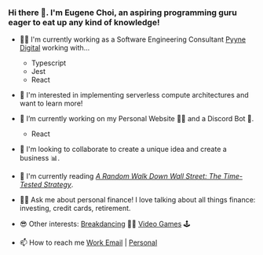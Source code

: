 ### Hi there 👋. I'm Eugene Choi, an aspiring programming guru eager to eat up any kind of knowledge!

- 👨‍💻 I'm currently working as a Software Engineering Consultant [Pyyne Digital](https://pyyne.com/) working with...
  - Typescript
  - Jest
  - React


- 🤔 I'm interested in implementing serverless compute architectures and want to learn more!


- 🔭 I’m currently working on my Personal Website 🙋‍♂️ and a Discord Bot 🤖.
  - React


- 👀 I'm looking to collaborate to create a unique idea and create a business 📊.


- 📖 I'm currently reading [*A Random Walk Down Wall Street: The Time-Tested Strategy*](https://www.amazon.com/Random-Walk-Down-Wall-Street/dp/0393330338).


- 🙋‍♂️ Ask me about personal finance! I love talking about all things finance: investing, credit cards, retirement.


- 😎 Other interests: [Breakdancing](https://www.instagram.com/bboytreechoi/) 🤸‍♀️ [Video Games](https://www.twitch.tv/set43a) 🕹


- 📫 How to reach me [Work Email](eugene.choi@pyyne.com) | [Personal](eugeneiohc@hotmail.com)
